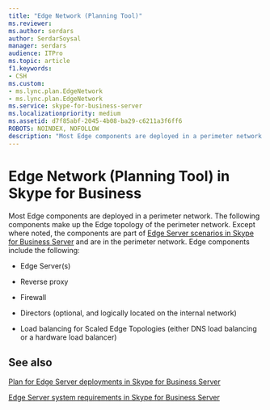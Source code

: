 ```yaml
---
title: "Edge Network (Planning Tool)"
ms.reviewer: 
ms.author: serdars
author: SerdarSoysal
manager: serdars
audience: ITPro
ms.topic: article
f1.keywords:
- CSH
ms.custom:
- ms.lync.plan.EdgeNetwork
- ms.lync.plan.EdgeNetwork
ms.service: skype-for-business-server
ms.localizationpriority: medium
ms.assetid: d7f85abf-2045-4b08-ba29-c6211a3f6ff6
ROBOTS: NOINDEX, NOFOLLOW
description: "Most Edge components are deployed in a perimeter network. The following components make up the Edge topology of the perimeter network. Except where noted, the components are part of Edge Server scenarios in Skype for Business Server  and are in the perimeter network. Edge components include the following:"
---
```


# Edge Network (Planning Tool) in Skype for Business 
 
Most Edge components are deployed in a perimeter network. The following components make up the Edge topology of the perimeter network. Except where noted, the components are part of [Edge Server scenarios in Skype for Business Server](../../../plan-your-deployment/edge-server-deployments/scenarios.md) and are in the perimeter network. Edge components include the following:
  
- Edge Server(s)
    
- Reverse proxy
    
- Firewall
    
- Directors (optional, and logically located on the internal network)
    
- Load balancing for Scaled Edge Topologies (either DNS load balancing or a hardware load balancer)
    
## See also

[Plan for Edge Server deployments in Skype for Business Server](../../../plan-your-deployment/edge-server-deployments/edge-server-deployments.md)
  
[Edge Server system requirements in Skype for Business Server](../../../plan-your-deployment/edge-server-deployments/system-requirements.md)
